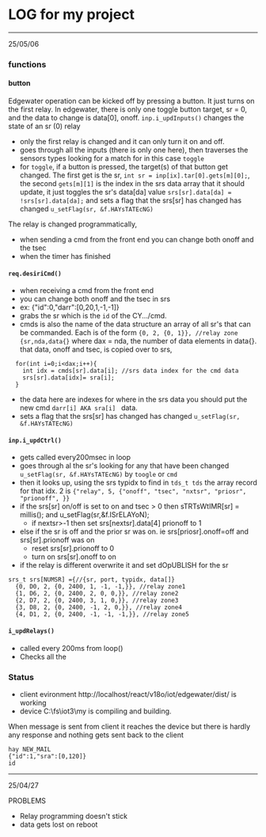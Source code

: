 # LOG for my project
---
25/05/06
### functions
#### button
Edgewater operation can be kicked off by pressing a button. It just turns on the first relay. In edgewater, there is only one toggle button target, sr = 0, and the data to change is data[0], onoff. `inp.i_updInputs()` changes the state of an sr (0) relay
* only the first relay is changed and it can only turn it on and off.
* goes through all the inputs (there is only one here), then traverses the sensors types looking for a match for in this case `toggle`
* for `toggle`, if a button is pressed, the target(s) of that button get changed. The first get is the sr, `int sr = inp[ix].tar[0].gets[m][0];`, the second `gets[m][1]` is the index in the srs data array that it should update, it just toggles the sr's data[da] value `srs[sr].data[da] = !srs[sr].data[da];` and sets a flag that the srs[sr] has changed has changed `u_setFlag(sr, &f.HAYsTATEcNG)`

The relay is changed programmatically, 
* when sending a cmd from the front end you can change both onoff and the tsec
* when the timer has finished 

#### `req.desiriCmd()` 
* when receiving a cmd from the front end 
* you can change both onoff and the tsec in srs
* ex: {"id":0,"darr":[0,20,1,-1,-1]}
* grabs the sr which is the `id` of the CY.../cmd. 
* cmds is also the name of the data structure an array of all sr's that can be commanded. Each is of the form `{0, 2, {0, 1}}, //relay zone {sr,nda,data{}` where dax = nda, the number of data elements in data{}. that data, onoff and tsec, is copied over to srs, 

```
  for(int i=0;i<dax;i++){ 
    int idx = cmds[sr].data[i]; //srs data index for the cmd data
    srs[sr].data[idx]= sra[i];
  }
```
* the data here are indexes for where in the srs data you should put the new cmd `darr[i] AKA sra[i] ` data. 
* sets a flag that the srs[sr] has changed has changed `u_setFlag(sr, &f.HAYsTATEcNG)`


#### `inp.i_updCtrl()` 
* gets called every200msec in loop
* goes through al the sr's looking for any that have been changed `u_setFlag(sr, &f.HAYsTATEcNG)` by `toogle` or `cmd`
* then it looks up, using the srs typidx to find in `tds_t tds` the array record for that idx. 2 is `{"relay", 5, {"onoff", "tsec", "nxtsr", "priosr", "prionoff", }}` 
* if the srs[sr] on/off is set to on and tsec > 0 then sTRTsWtIMR[sr] = millis(); and u_setFlag(sr,&f.ISrELAYoN);
    * if nextsr>-1 then set srs[nextsr].data[4] prionoff to 1
* else if the sr is off and the prior sr was on. ie srs[priosr].onoff=off and srs[sr].prionoff was on 
  * reset srs[sr].prionoff to 0 
  * turn on srs[sr].onoff to on
* if the relay is different overwrite it and set dOpUBLISH for the sr

```
srs_t srs[NUMSR] ={//{sr, port, typidx, data[]}   
  {0, D0, 2, {0, 2400, 1, -1, -1,}}, //relay zone1 
  {1, D6, 2, {0, 2400, 2, 0, 0,}}, //relay zone2 
  {2, D7, 2, {0, 2400, 3, 1, 0,}}, //relay zone3 
  {3, D8, 2, {0, 2400, -1, 2, 0,}}, //relay zone4 
  {4, D1, 2, {0, 2400, -1, -1, -1,}}, //relay zone5 
```
#### `i_updRelays()`
* called every 200ms from loop()
* Checks all the 

### Status
* client evironment http://localhost/react/v18o/iot/edgewater/dist/ is working
* device C:\fs\iot3\my is compiling and building. 

When message is sent from client it reaches the device but there is hardly any response and nothing gets sent back to the client

```
hay NEW_MAIL
{"id":1,"sra":[0,120]}
id
```
---
25/04/27

PROBLEMS

* Relay programming doesn't stick
* data gets lost on reboot
